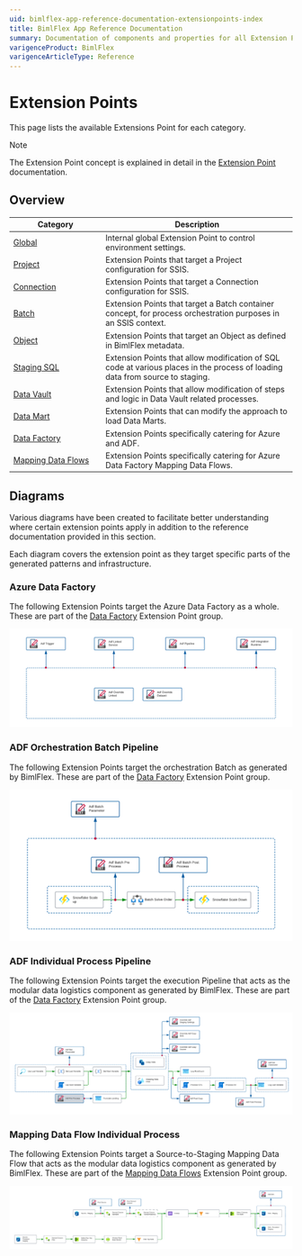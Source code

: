 ```yaml
---
uid: bimlflex-app-reference-documentation-extensionpoints-index
title: BimlFlex App Reference Documentation
summary: Documentation of components and properties for all Extension Points within BimlFlex 
varigenceProduct: BimlFlex
varigenceArticleType: Reference
---
```


# Extension Points

This page lists the available Extensions Point for each category.

> [!NOTE]
> The Extension Point concept is explained in detail in the [Extension Point](xref:bimlflex-concepts-extension-points) documentation.
 
## Overview
  
| <div style="width:150px">Category</div> | Description |
| --------- | ----------- |
|[Global](xref:bimlflex-app-reference-documentation-Global) | Internal global Extension Point to control environment settings.|
|[Project](xref:bimlflex-app-reference-documentation-Project) | Extension Points that target a Project configuration for SSIS.|
|[Connection](xref:bimlflex-app-reference-documentation-Connection) | Extension Points that target a Connection configuration for SSIS.|
|[Batch](xref:bimlflex-app-reference-documentation-Batch) | Extension Points that target a Batch container concept, for process orchestration purposes in an SSIS context.|
|[Object](xref:bimlflex-app-reference-documentation-Object) | Extension Points that target an Object as defined in BimlFlex metadata.|
|[Staging SQL](xref:bimlflex-app-reference-documentation-Staging-SQL) | Extension Points that allow modification of SQL code at various places in the process of loading data from source to staging.|
|[Data Vault](xref:bimlflex-app-reference-documentation-Data-Vault) | Extension Points that allow modification of steps and logic in Data Vault related processes.|
|[Data Mart](xref:bimlflex-app-reference-documentation-Data-Mart) | Extension Points that can modify the approach to load Data Marts.|
|[Data Factory](xref:bimlflex-app-reference-documentation-Data-Factory) | Extension Points specifically catering for Azure and ADF.|
|[Mapping Data Flows](xref:bimlflex-app-reference-documentation-Mapping-Data-Flows) | Extension Points specifically catering for Azure Data Factory Mapping Data Flows.|
## Diagrams

Various diagrams have been created to facilitate better understanding where certain extension points apply in addition to the reference documentation provided in this section.

Each diagram covers the extension point as they target specific parts of the generated patterns and infrastructure.

### Azure Data Factory

The following Extension Points target the Azure Data Factory as a whole. These are part of the [Data Factory](xref:bimlflex-app-reference-documentation-Data-Factory) Extension Point group.

![Azure Data Factory Extension Points](images/ExtensionPointAdfMain.png "Azure Data Factory Extension Points")

### ADF Orchestration Batch Pipeline

The following Extension Points target the orchestration Batch as generated by BimlFlex. These are part of the [Data Factory](xref:bimlflex-app-reference-documentation-Data-Factory) Extension Point group.

![Azure Data Factory Orchestration Batch](images/ExtensionPointAdfTopLevelBatch.png "Azure Data Factory Orchestration Batch")

### ADF Individual Process Pipeline

The following Extension Points target the execution Pipeline that acts as the modular data logistics component as generated by BimlFlex. These are part of the [Data Factory](xref:bimlflex-app-reference-documentation-Data-Factory) Extension Point group.

![Azure Data Factory Individual Process](images/ExtentionsPointAdfIndividualProcess.png "Azure Data Factory Individual Process")

### Mapping Data Flow Individual Process

The following Extension Points target a Source-to-Staging Mapping Data Flow that acts as the modular data logistics component as generated by BimlFlex. These are part of the [Mapping Data Flows](xref:bimlflex-app-reference-documentation-Mapping-Data-Flows) Extension Point group.

![Mapping Data Flow Individual Process](images/ExtensionPointMappingDataFlowSourceStagingWithPsa.png "Mapping Data Flow Individual Process")
